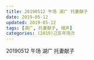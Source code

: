 ```yaml
---
title: 20190512 午场 湖广 托妻献子
date: 2019-05-12
updated: 2019-05-12
tags: [湖广, 托妻献子, 相声]
categories: (2019)己亥年场次
---
```

20190512 午场 湖广 托妻献子